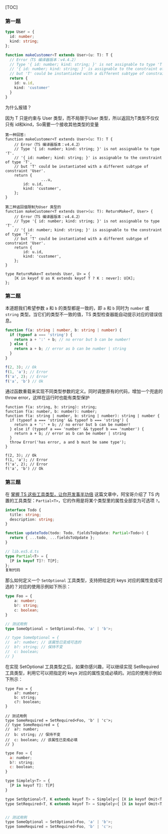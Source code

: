 [TOC]

### 第一题

```typescript
type User = {
  id: number;
  kind: string;
};

function makeCustomer<T extends User>(u: T): T {
  // Error（TS 编译器版本：v4.4.2）
  // Type '{ id: number; kind: string; }' is not assignable to type 'T'.
  // '{ id: number; kind: string; }' is assignable to the constraint of type 'T', 
  // but 'T' could be instantiated with a different subtype of constraint 'User'.
  return {
    id: u.id,
    kind: 'customer'
  }
}
```
为什么报错？

因为 T 只是约束与 User 类型，而不局限于User 类型，所以返回为T类型不仅仅只有 id和kind，So需要一个接收其他类型的变量
```
第一种回答:
function makeCustomer<T extends User>(u: T): T {
	// Error（TS 编译器版本：v4.4.2）
	// Type '{ id: number; kind: string; }' is not assignable to type 'T'.
	// '{ id: number; kind: string; }' is assignable to the constraint of type 'T',
	// but 'T' could be instantiated with a different subtype of constraint 'User'.
	return {
                ...u,
		id: u.id,
		kind: 'customer',
	};
}

```

```
第二种返回值限制为User 类型的
function makeCustomer<T extends User>(u: T): ReturnMake<T, User> {
	// Error（TS 编译器版本：v4.4.2）
	// Type '{ id: number; kind: string; }' is not assignable to type 'T'.
	// '{ id: number; kind: string; }' is assignable to the constraint of type 'T',
	// but 'T' could be instantiated with a different subtype of constraint 'User'.
	return {
		id: u.id,
		kind: 'customer',
	};
}

type ReturnMake<T extends User, U> = {
	[K in keyof U as K extends keyof T ? K : never]: U[K];
};
```



### 第二题

本道题我们希望参数 `a` 和 `b` 的类型都是一致的，即 `a` 和 `b` 同时为 `number` 或 `string` 类型。当它们的类型不一致的值，TS 类型检查器能自动提示对应的错误信息。

```typescript
function f(a: string | number, b: string | number) {
  if (typeof a === 'string') {
    return a + ':' + b; // no error but b can be number!
  } else {
    return a + b; // error as b can be number | string
  }
}

f(2, 3); // Ok
f(1, 'a'); // Error
f('a', 2); // Error
f('a', 'b') // Ok
```

通过函数重载来实现不同类型参数的定义。同时调整原有的代码，增加一个兜底的throw error，这样在运行时也能有类型保护

```
function f(a: string, b: string): string;
function f(a: number, b: number): number;
function f(a: string | number, b: string | number): string | number {
  if (typeof a === 'string' && typeof b === 'string') {
    return a + ':' + b; // no error but b can be number!
  } else if (typeof a === 'number' && typeof b === 'number') {
    return a + b; // error as b can be number | string
  }
  throw Error('has error, a and b must be same type');
}

f(2, 3); // Ok
f(1, 'a'); // Error
f('a', 2); // Error
f('a', 'b') // Ok
```



### 第三题

在 [掌握 TS 这些工具类型，让你开发事半功倍](https://link.juejin.cn?target=https%3A%2F%2Fmp.weixin.qq.com%2Fs%3F__biz%3DMzI2MjcxNTQ0Nw%3D%3D%26mid%3D2247484142%26idx%3D1%26sn%3D946ba90d10e2625513f09e60a462b3a7%26chksm%3Dea47a3b6dd302aa05af716d0bd70d8d7c682c9f4527a9a0c03cd107635711c394ab155127f9e%26scene%3D21%23wechat_redirect) 这篇文章中，阿宝哥介绍了 TS 内置的工具类型：`Partial<T>`，它的作用是将某个类型里的属性全部变为可选项 `?`。

```typescript
interface Todo {
  title: string;
  description: string;
}

function updateTodo(todo: Todo, fieldsToUpdate: Partial<Todo>) {
  return { ...todo, ...fieldsToUpdate };
}

// lib.es5.d.ts
type Partial<T> = {
  [P in keyof T]?: T[P];
};
复制代码
```

那么如何定义一个 `SetOptional` 工具类型，支持把给定的 keys 对应的属性变成可选的？对应的使用示例如下所示：

```typescript
type Foo = {
	a: number;
	b?: string;
	c: boolean;
}

// 测试用例
type SomeOptional = SetOptional<Foo, 'a' | 'b'>;

// type SomeOptional = {
// 	a?: number; // 该属性已变成可选的
// 	b?: string; // 保持不变
// 	c: boolean; 
// }
```
在实现 SetOptional 工具类型之后，如果你感兴趣，可以继续实现 SetRequired 工具类型，利用它可以把指定的 keys 对应的属性变成必填的。对应的使用示例如下所示：

```
type Foo = {
	a?: number;
	b: string;
	c?: boolean;
}

// 测试用例
type SomeRequired = SetRequired<Foo, 'b' | 'c'>;
// type SomeRequired = {
// 	a?: number;
// 	b: string; // 保持不变
// 	c: boolean; // 该属性已变成必填
// }
```



```js
type Foo = {
  a: number;
  b?: string;
  c: boolean;
}

type Simplely<T> = {
  [P in keyof T]: T[P]
}

type SetOptional<T, K extends keyof T> = Simplely<{ [X in keyof Omit<T, K>]: T[X]; } & { [P in K]?: T[P] }>;
type SetRequired<T, K extends keyof T> = Simplely<{ [X in keyof Omit<T, K>]: T[X]; } & { [P in K]-?: T[P] }>;


// 测试用例
type SomeOptional = SetOptional<Foo, 'a' | 'b'>;
type SomeRequired = SetRequired<Foo, 'b' | 'c'>;

```

